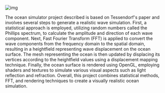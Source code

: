 
![img](https://github.com/ron3545/Ocean_Simulator/assets/86136180/fc86544d-c567-42f4-a72f-82e7a0a3e297)



The ocean simulator project described is based on Tessendorf's paper and involves several steps to generate a realistic wave simulation. First, a statistical approach is employed, utilizing random numbers called the Phillips spectrum, to calculate the amplitude and direction of each wave component. Next, Fast Fourier Transform (FFT) is applied to convert the wave components from the frequency domain to the spatial domain, resulting in a heightfield representing wave displacement on the ocean surface. The mesh representing the ocean is then updated by displacing its vertices according to the heightfield values using a displacement mapping technique. Finally, the ocean surface is rendered using OpenGL, employing shaders and textures to simulate various visual aspects such as light reflection and refraction. Overall, this project combines statistical methods, FFT, and rendering techniques to create a visually realistic ocean simulation.
